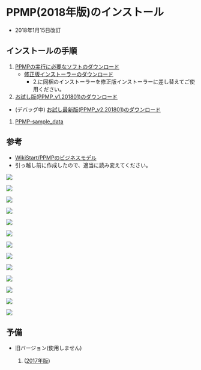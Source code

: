 # PPMP(2018年版)のインストール
* 2018年1月15日改訂

## インストールの手順
1. [PPMPの実行に必要なソフトのダウンロード](https://drive.google.com/file/d/1GH30fM0VXykWfeReTd3Wt19HRJTeSjJ5/view?usp=sharing)
   * [修正版インストーラーのダウンロード](https://drive.google.com/file/d/1XT1kByYB-77iB-g_stDJgUzLUsbTsiVy/view?usp=sharing)
      * 2.に同梱のインストーラーを修正版インストーラーに差し替えてご使用ください。
1.  [お試し版(PPMP_v1.201801)のダウンロード](https://drive.google.com/file/d/1H9MLElZ9XmvDsxmKmA6VTubD6XNjhzel/view?usp=sharing)
   * (デバッグ中) [お試し最新版(PPMP_v2.201801)のダウンロード](https://drive.google.com/file/d/1fj3SyCzYLdwzrJSvv1HGDG0_SvxU1REg/view?usp=sharing)
1. [PPMP-sample_data](https://drive.google.com/file/d/1QZRCty4_mOs6XDJfZF69e71RqwvKK8to/view?usp=sharing)

## 参考
  * [WikiStart/PPMPのビジネスモデル](https://github.com/t-magic/SOFT/wiki)
* 引っ越し前に作成したので、適当に読み変えてください。


![](pict/1.png)

![](pict/2.png)

![](pict/3.png)

![](pict/4.png)

![](pict/5.png)

![](pict/6.png)

![](pict/7.png)

![](pict/8.png)

![](pict/9.png)

![](pict/10.png)

![](pict/11.png)

![](pict/12.png)

![](pict/13.png)

## 予備
* 旧バージョン(使用しません)

   1. ([2017年版](https://drive.google.com/file/d/1AK_QrhoevLua-JN8iD55aAako2bvwicX/view?usp=sharing))
